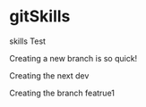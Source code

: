 # gitSkills
skills Test


Creating a new  branch is so quick!

Creating the next dev

Creating the branch featrue1